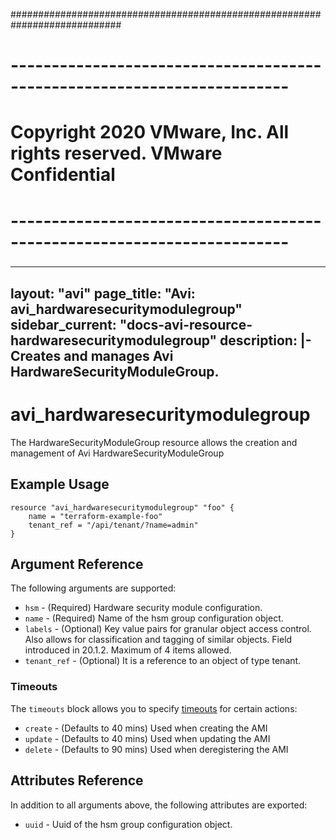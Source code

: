 ############################################################################
# ------------------------------------------------------------------------
# Copyright 2020 VMware, Inc.  All rights reserved. VMware Confidential
# ------------------------------------------------------------------------
###

---
layout: "avi"
page_title: "Avi: avi_hardwaresecuritymodulegroup"
sidebar_current: "docs-avi-resource-hardwaresecuritymodulegroup"
description: |-
  Creates and manages Avi HardwareSecurityModuleGroup.
---

# avi_hardwaresecuritymodulegroup

The HardwareSecurityModuleGroup resource allows the creation and management of Avi HardwareSecurityModuleGroup

## Example Usage

```hcl
resource "avi_hardwaresecuritymodulegroup" "foo" {
    name = "terraform-example-foo"
    tenant_ref = "/api/tenant/?name=admin"
}
```

## Argument Reference

The following arguments are supported:

* `hsm` - (Required) Hardware security module configuration.
* `name` - (Required) Name of the hsm group configuration object.
* `labels` - (Optional) Key value pairs for granular object access control. Also allows for classification and tagging of similar objects. Field introduced in 20.1.2. Maximum of 4 items allowed.
* `tenant_ref` - (Optional) It is a reference to an object of type tenant.


### Timeouts

The `timeouts` block allows you to specify [timeouts](https://www.terraform.io/docs/configuration/resources.html#timeouts) for certain actions:

* `create` - (Defaults to 40 mins) Used when creating the AMI
* `update` - (Defaults to 40 mins) Used when updating the AMI
* `delete` - (Defaults to 90 mins) Used when deregistering the AMI

## Attributes Reference

In addition to all arguments above, the following attributes are exported:

* `uuid` -  Uuid of the hsm group configuration object.

